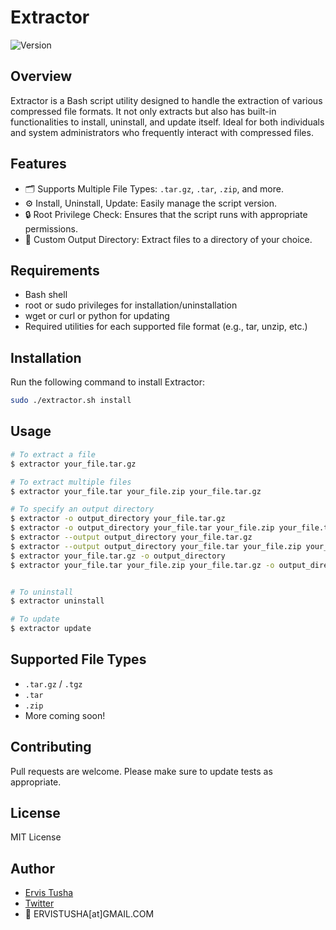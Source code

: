 # Extractor

![Version](https://img.shields.io/badge/version-1.0.1-blue)

## Overview

Extractor is a Bash script utility designed to handle the extraction of various compressed file formats. It not only extracts but also has built-in functionalities to install, uninstall, and update itself. Ideal for both individuals and system administrators who frequently interact with compressed files.

## Features

- 🗂 Supports Multiple File Types: `.tar.gz`, `.tar`, `.zip`, and more.
- ⚙️ Install, Uninstall, Update: Easily manage the script version.
- 🔒 Root Privilege Check: Ensures that the script runs with appropriate permissions.
- 📂 Custom Output Directory: Extract files to a directory of your choice.

## Requirements

- Bash shell
- root or sudo privileges for installation/uninstallation
- wget or curl or python for updating
- Required utilities for each supported file format (e.g., tar, unzip, etc.)

## Installation

Run the following command to install Extractor:

```bash
sudo ./extractor.sh install
```

## Usage

```bash
# To extract a file
$ extractor your_file.tar.gz

# To extract multiple files
$ extractor your_file.tar your_file.zip your_file.tar.gz

# To specify an output directory
$ extractor -o output_directory your_file.tar.gz
$ extractor -o output_directory your_file.tar your_file.zip your_file.tar.gz
$ extractor --output output_directory your_file.tar.gz
$ extractor --output output_directory your_file.tar your_file.zip your_file.tar.gz
$ extractor your_file.tar.gz -o output_directory
$ extractor your_file.tar your_file.zip your_file.tar.gz -o output_directory


# To uninstall
$ extractor uninstall

# To update
$ extractor update
```

## Supported File Types

- `.tar.gz` / `.tgz`
- `.tar`
- `.zip`
- More coming soon!

## Contributing

Pull requests are welcome. Please make sure to update tests as appropriate.

## License

MIT License


## Author

- [Ervis Tusha](https://github.com/ErvisTusha)
- [Twitter](https://X.com/ET)
- 📧 ERVISTUSHA[at]GMAIL.COM
